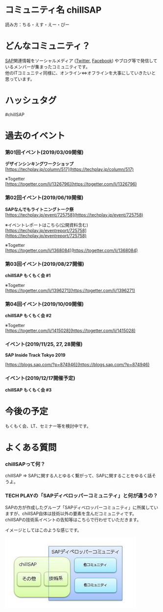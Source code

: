 # コミュニティ名 chillSAP

読み方：ちる・えす・えー・ぴー

# どんなコミュニティ？  
[SAP](https://www.sap.com)関連情報をソーシャルメディア ([Twitter](https://twitter.com/search?q=%23chillSAP&f=live), [Facebook](https://www.facebook.com/groups/580119365825721/)) やブログ等で発信しているメンバーが集まったコミュニティです。  
他のITコミュニティ同様に、オンライン⇔オフラインを大事にしていきたいと思っています。

# ハッシュタグ
#chillSAP

# 過去のイベント

### 第01回イベント(2019/03/09開催) 
**デザインシンキングワークショップ**  
[https://techplay.jp/column/517](https://techplay.jp/column/517)

※Togetter  
[https://togetter.com/li/1326796](https://togetter.com/li/1326796)


### 第02回イベント(2019/06/19開催)
**SAPなんでもライトニングトーク祭**  
[https://techplay.jp/event/725758](https://techplay.jp/event/725758)

※イベントレポートはこちら(公開資料含む)  
[https://techplay.jp/eventreport/725758](https://techplay.jp/eventreport/725758)

※Togetter  
[https://togetter.com/li/1368084](https://togetter.com/li/1368084)

### 第03回イベント(2019/08/27開催)
**chillSAP もくもく会 #1**  

※Togetter  
[https://togetter.com/li/1396271](https://togetter.com/li/1396271)

### 第04回イベント(2019/10/09開催)
**chillSAP もくもく会 #2**  

※Togetter  
[https://togetter.com/li/1415028](https://togetter.com/li/1415028)

### イベント(2019/11/25, 27, 28開催)
**SAP Inside Track Tokyo 2019**  

[https://blogs.sap.com/?p=874946](https://blogs.sap.com/?p=874946)

### イベント(2019/12/17開催予定)
**chillSAP もくもく会 #3**  

# 今後の予定   
もくもく会、LT、セミナー等を検討中です。  

# よくある質問  

### chillSAPって何？  
chillSAP ⇒ SAPに関する人とゆるく繋がって、SAPに関することをゆるく話そうよ。

### TECH PLAYの「SAPディベロッパーコミュニティ」と何が違うの？  
SAPの方が作成したグループ「SAPディベロッパーコミュニティ」に所属していますが、chillSAP自体は技術以外の要素を含んだコミュニティです。  
chillSAPの技術系イベントの告知等はこちらで行わせていただきます。  
 
イメージとしてはこのような感じです。  

![イメージ図](https://raw.githubusercontent.com/chillsap/about_us/master/chill_dev_image.jpg)


